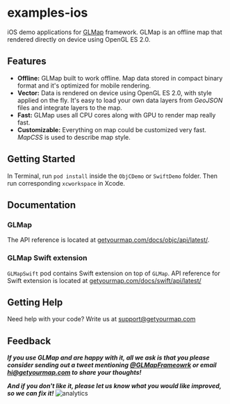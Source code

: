 # examples-ios
iOS demo applications for [GLMap](https://getyourmap.com) framework. GLMap is an offline map that rendered directly on device using OpenGL ES 2.0.

## Features

* **Offline:** GLMap built to work offline. Map data stored in compact binary format and it's optimized for mobile rendering.
* **Vector:** Data is rendered on device using OpenGL ES 2.0, with style applied on the fly. It's easy to load your own data layers from *GeoJSON* files and integrate layers to the map.
* **Fast:** GLMap uses all CPU cores along with GPU to render map really fast.
* **Customizable:**  Everything on map could be customized very fast. *MapCSS* is used to describe map style.

## Getting Started

In Terminal, run `pod install` inside the `ObjCDemo` or `SwiftDemo` folder. Then run corresponding `xcworkspace` in Xcode.

## Documentation

### GLMap

The API reference is located at [getyourmap.com/docs/objc/api/latest/](https://getyourmap.com/docs/objc/api/latest/).

### GLMap Swift extension

`GLMapSwift` pod contains Swift extension on top of `GLMap`.
API reference for Swift extension is located at [getyourmap.com/docs/swift/api/latest/](https://getyourmap.com/docs/swift/api/latest/)

## Getting Help

Need help with your code? Write us at [support@getyourmap.com](mailto:support@getyourmap.com)

## Feedback

**_If you use GLMap and are happy with it, all we ask is that you please consider sending out a tweet mentioning [@GLMapFrameowrk](https://twitter.com/GLMapFrameowrk) or email [hi@getyourmap.com](mailto:hi@getyourmap.com) to share your thoughts!_**

**_And if you don't like it, please let us know what you would like improved, so we can fix it!_**
![analytics](https://www.facebook.com/tr?id=1514826728831437&ev=ReadmeView&noscript=1)
